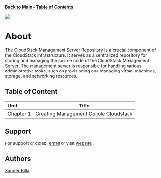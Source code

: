 [**Back to Main - Table of Contents**](https://github.com/xanderbilla/LPU-Academics#readme)

![](https://upload.wikimedia.org/wikipedia/commons/7/70/Apache_CloudStack_Logo.svg)

# About

The CloudStack Management Server Repository is a crucial component of the CloudStack infrastructure. It serves as a centralized repository for storing and managing the source code of the CloudStack Management Server. The management server is responsible for handling various administrative tasks, such as provisioning and managing virtual machines, storage, and networking resources.

## Table of Content

| Unit      |    Title                    |
| :-------- | :----------: |
| Chapter 1 | [Creating Management Conole Cloudstack](https://github.com/xanderbilla/LPU-Academics/blob/main/INT362%20-%20CLOUDSTACK/Experiment%201.md) |

## Support

For support or colab, [email](mailto:dev.xanderbilla@gmail.com) or visit [website](https://xanderbilla.com)

## Authors

[Xander Billa](https://xanderbilla.com)
